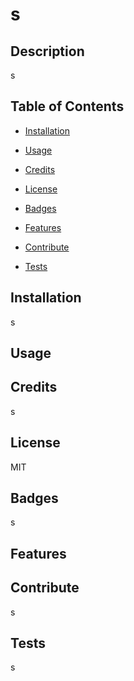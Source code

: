# s 
  ## Description
  s
  ## Table of Contents
  - [Installation](#installation)

  - [Usage](#usage)

  - [Credits](#credits)

  - [License](#license)

  - [Badges](#badges)

  - [Features](#features)

  - [Contribute](#contribute)

  - [Tests](#tests)

  ## Installation
  s
  ## Usage
  
  ## Credits
  s
  ## License
  MIT
  ## Badges
  s
  ## Features
  
  ## Contribute
  s
  ## Tests
  s
